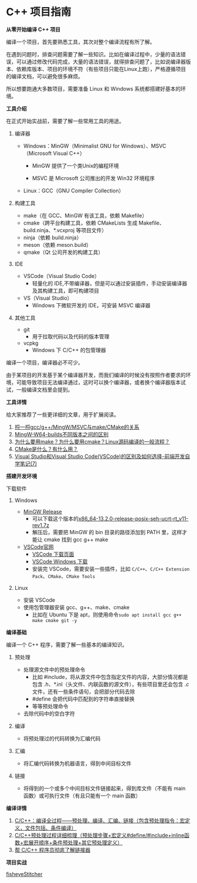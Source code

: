 # C++ 项目指南

**从零开始编译 C++ 项目**

编译一个项目，首先要熟悉工具，其次对整个编译流程有所了解。

在遇到问题时，排查问题需要了解一些知识。比如在编译过程中，少量的语法错误，可以通过修改代码完成，大量的语法错误，就得排查问题了，比如说编译器版本、依赖库版本、项目的环境不符（有些项目只能在Linux上跑），严格遵循项目的编译文档，可以避免很多麻烦。

所以想要跑通大多数项目，需要准备 Linux 和 Windows 系统都搭建好基本的环境。

**工具介绍**

在正式开始实战前，需要了解一些常用工具的用途。
1. 编译器
    * Windows：MinGW（Minimalist GNU for Windows）、MSVC（Microsoft Visual C++）
        * MinGW 提供了一个类Unix的编程环境

        * MSVC 是 Microsoft 公司推出的开发 Win32 环境程序
    * Linux：GCC（GNU Compiler Collection）

2. 构建工具
    * make（在 GCC、MinGW 有该工具，依赖 Makefile）
    * cmake（跨平台构建工具，依赖 CMakeLists 生成 Makefile、build.ninja、*.vcxproj 等项目文件）
    * ninja（依赖 build.ninja）
    * meson（依赖 meson.build）
    * qmake（Qt 公司开发的构建工具）

3. IDE
    * VSCode（Visual Studio Code）
        * 轻量化的 IDE,不带编译器，但是可以通过安装插件，手动安装编译器及其构建工具，即可构建项目
    * VS（Visual Studio）
        * Windows 下微软开发的 IDE，可安装 MSVC 编译器

4. 其他工具
    * git
        * 用于拉取代码以及代码的版本管理
    * vcpkg
        * Windows 下 C/C++ 的包管理器

编译一个项目，编译器必不可少。

由于某项目的开发基于某个编译器开发，而我们编译的时候没有按照作者要求的环境，可能导致项目无法编译通过，这时可以换个编译器，或者换个编译器版本试试，一般编译文档里会提到。

**工具详情**

给大家推荐了一些更详细的文章，用于扩展阅读。
1. [捋一捋gcc/g++/MingW/MSVC与make/CMake的关系](https://zhuanlan.zhihu.com/p/448884264)
2. [MingW-W64-builds不同版本之间的区别](https://blog.csdn.net/zhangjiuding/article/details/129556458)
3. [为什么要用make？为什么要用cmake？Linux源码编译的一般流程？](https://blog.csdn.net/qq_27825451/article/details/103392719)
4. [CMake是什么？有什么用？](https://blog.csdn.net/Torres_10/article/details/80371425)
5. [Visual Studio和Visual Studio Code(VSCode)的区别及如何选择-前端开发自学笔记(7)](https://zhuanlan.zhihu.com/p/565412998)

**搭建开发环境**

下载软件

1. Windows
    * [MinGW Release](https://github.com/niXman/mingw-builds-binaries/releases)
        * 可以下载这个版本的[x86_64-13.2.0-release-posix-seh-ucrt-rt_v11-rev1.7z](https://github.com/niXman/mingw-builds-binaries/releases/download/13.2.0-rt_v11-rev1/x86_64-13.2.0-release-posix-seh-ucrt-rt_v11-rev1.7z)
        * 解压后，需要把 MinGW 的 bin 目录的路径添加到 PATH 里，这样才能让 cmake 找到 gcc g++ make
    * [VSCode官网](https://code.visualstudio.com/)
        * [VSCode 下载页面](https://code.visualstudio.com/Download)
        * [VSCode Windows 下载](https://code.visualstudio.com/docs/?dv=win64user)
        * 安装完 VSCode，需要安装一些插件，比如 `C/C++`、`C/C++ Extension Pack`、`CMake`、`CMake Tools`

2. Linux
    * 安装 VSCode
    * 使用包管理器安装 gcc、g++、make、cmake
        * 比如在 Ubuntu 下是 apt，则使用命令`sudo apt install gcc g++ make cmake git -y`

**编译基础**

编译一个 C++ 程序，需要了解一些基本的编译知识。

1. 预处理
    * 处理源文件中的预处理命令
        * 比如 #include，将从源文件中包含指定文件的内容，大部分情况都是包含 *.h*、*.inl（头文件、内联函数的源文件），有些项目里还会包含 *.c* 文件，还有一些条件语句，会把部分代码去除
        * #define 会把代码中匹配到的字符串直接替换
        * 等等预处理命令
    * 去除代码中的空白字符

2. 编译
    * 将预处理过的代码转换为汇编代码

3. 汇编
    * 将汇编代码转换为机器语言，得到中间目标文件

4. 链接
    * 将得到的一个或多个中间目标文件链接起来，得到库文件（不能有 main 函数）或可执行文件（有且只能有一个 main 函数）
   
**编译详情**

1. [C/C++：编译全过程——预处理、编译、汇编、链接（包含预处理指令：宏定义，文件包括、条件编译）](https://blog.csdn.net/qq_40765537/article/details/105940800)
2. [C/C++预处理过程详细梳理（预处理步骤+宏定义#define/#include+inline函数+宏展开顺序+条件预处理+其它预处理定义）](https://blog.csdn.net/luolaihua2018/article/details/124067982)
3. [帮 C/C++ 程序员彻底了解链接器](https://blog.csdn.net/u012248972/article/details/78823165)

**项目实战**

[fisheyeStitcher](https://github.com/drNoob13/fisheyeStitcher)
